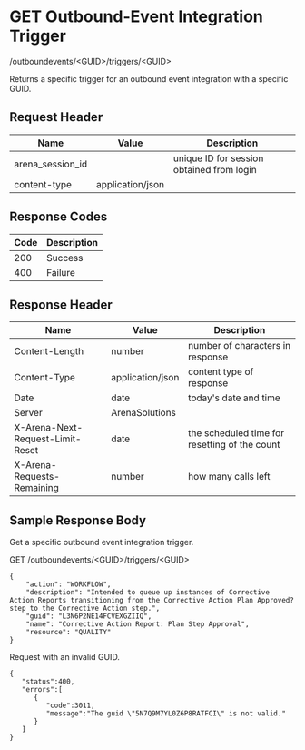 # GET Outbound-Event Integration Trigger


/outboundevents/&lt;GUID&gt;/triggers/&lt;GUID&gt;

Returns a specific trigger for an outbound event integration with a specific GUID.

## Request Header

| Name | Value | Description |
|  --- |  --- |  --- | 
| arena_session_id |   | unique ID for session obtained from login |
| content\-type | application/json |   |

## Response Codes

| Code | Description |
|  --- |  --- | 
| 200 | Success |
| 400 | Failure |

## Response Header

| Name | Value | Description |
|  --- |  --- |  --- | 
| Content\-Length | number | number of characters in response |
| Content\-Type | application/json | content type of response |
| Date | date | today's date and time |
| Server | ArenaSolutions |   |
| X\-Arena\-Next\-Request\-Limit\-Reset  | date | the scheduled time for resetting of the count |
| X\-Arena\-Requests\-Remaining  | number | how many calls left |

## Sample Response Body
Get a specific outbound event integration trigger.



GET /outboundevents/&lt;GUID&gt;/triggers/&lt;GUID&gt;

```
{
    "action": "WORKFLOW",
    "description": "Intended to queue up instances of Corrective Action Reports transitioning from the Corrective Action Plan Approved? step to the Corrective Action step.",
    "guid": "L3N6P2NE14FCVEXGZIIQ",
    "name": "Corrective Action Report: Plan Step Approval",
    "resource": "QUALITY"
}
```
Request with an invalid GUID.

```
{  
   "status":400,
   "errors":[  
      {  
         "code":3011,
         "message":"The guid \"5N7Q9M7YL0Z6P8RATFCI\" is not valid."
      }
   ]
}
```
